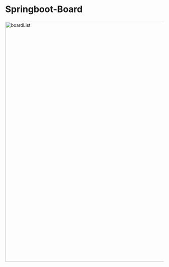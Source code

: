 # Springboot-Board

### 
<img width="762" alt="boardList" src="https://user-images.githubusercontent.com/69226719/103518573-5bbc9780-4eb7-11eb-9e4f-785a4999c13c.PNG">

